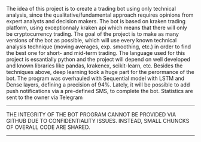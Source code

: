 The idea of this project is to create a trading bot using only technical analysis, since the qualitative/fundamental approach requires opinions from expert analysts and decision makers.
The bot is based on kraken trading platform, using exceptionnaly kraken api which means that there will only be cryptocurrency trading.
The goal of the project is to make as many versions of the bot as possible, which will use every known technical analysis technique (moving averages, exp. smoothing, etc.) in order to find the best one for short- and mid-term trading.
The language used for this project is essantially python and the project will depend on  well developed and known libraries like pandas, krakenex, scikit-learn, etc.
Besides the techniques above, deep learning took a huge part for the perormance of the bot. The program was overhauled with Sequential model with LSTM and Dense layers, defining a precision of 94%. 
Lately, it will be possible to add push notifications via a pre-defined SMS, to complete the bot. Statistics are sent to the owner via Telegram

______________________________________________________________________________________________________________________________________________
THE INTEGRITY OF THE BOT PROGRAM CANNOT BE PROVIDED VIA GITHUB DUE TO CONFIDENTIALITY ISSUES. INSTEAD, SMALL CHUNCKS OF OVERALL CODE ARE SHARED.
______________________________________________________________________________________________________________________________________________
